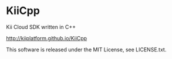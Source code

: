KiiCpp
======

Kii Cloud SDK written in C++

http://kiiplatform.github.io/KiiCpp

This software is released under the MIT License, see LICENSE.txt.
